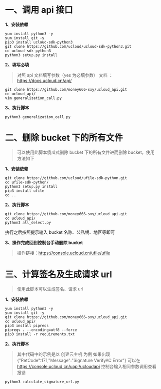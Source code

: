 # 一、调用 api 接口

**1、安装依赖**

```
yum install python3 -y
yum install git -y
pip3 install ucloud-sdk-python3
git clone https://github.com/ucloud/ucloud-sdk-python3.git
cd ucloud-sdk-python3
python3 setup.py install
```

**2、填写必填**

> 对照 api 文档填写参数（yes 为必填参数）
> 文档 ：https://docs.ucloud.cn/api/

```
git clone https://github.com/money666-sxy/ucloud_api.git
cd ucloud_api/
vim generalization_call.py
```

**3、执行脚本**

```
python3 generalization_call.py
```

# 二、删除 bucket 下的所有文件

> 可以使用此脚本傻瓜式删除 bucket 下的所有文件进而删除 bucket，使用方法如下

**1、安装依赖**

```
git clone https://github.com/ucloud/ufile-sdk-python.git
cd ufile-sdk-python/
python3 setup.py install
pip3 install ufile
cd ..
```

**2、执行脚本**

```
git clone https://github.com/money666-sxy/ucloud_api.git
cd ucloud_api/
python3 all_delect.py
```

执行之后按照提示输入 bucket 名称、公私钥、地区等即可

**3、操作完成回到控制台手动删除 bucket**

> 操作链接：https://console.ucloud.cn/ufile/ufile

# 三、计算签名及生成请求 url

> 使用此脚本可以生成签名、请求 url

**1、安装依赖**

```
yum install python3 -y
yum install git -y
git clone https://github.com/money666-sxy/ucloud_api.git
cd ucloud_api/
pip3 install pipreqs
pipreqs . --encoding=utf8 --force
pip3 install -r requirements.txt

```

**2、执行脚本**

> 其中代码中的示例是以 创建云主机 为例
> 如果出现 {"RetCode":171,"Message":"Signature VerifyAC Error"}
> 可以在 https://console.ucloud.cn/uapi/ucloudapi
> 控制台输入相同参数调用查看报错

```
python3 calculate_signature_url.py
```
